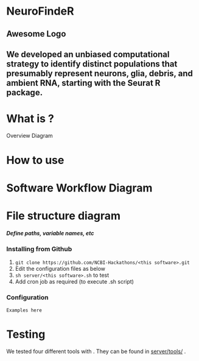 # NeuroFindeR

## Awesome Logo

## We developed an unbiased computational strategy to identify distinct populations that presumably represent neurons, glia, debris, and ambient RNA, starting with the Seurat R package. 

# What is <this software>?

Overview Diagram

# How to use <this software>

# Software Workflow Diagram

# File structure diagram 
#### _Define paths, variable names, etc_

### Installing <this software> from Github

1. `git clone https://github.com/NCBI-Hackathons/<this software>.git`
2. Edit the configuration files as below
3. `sh server/<this software>.sh` to test
4. Add cron job as required (to execute <this software>.sh script)

### Configuration

```Examples here```

# Testing

We tested four different tools with <this software>. They can be found in [server/tools/](server/tools/) . 

